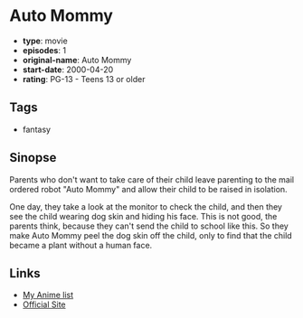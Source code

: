 # Auto Mommy

-   **type**: movie
-   **episodes**: 1
-   **original-name**: Auto Mommy
-   **start-date**: 2000-04-20
-   **rating**: PG-13 - Teens 13 or older

## Tags

-   fantasy

## Sinopse

Parents who don't want to take care of their child leave parenting to the mail ordered robot "Auto Mommy" and allow their child to be raised in isolation.

One day, they take a look at the monitor to check the child, and then they see the child wearing dog skin and hiding his face. This is not good, the parents think, because they can't send the child to school like this. So they make Auto Mommy peel the dog skin off the child, only to find that the child became a plant without a human face.

## Links

-   [My Anime list](https://myanimelist.net/anime/7715/Auto_Mommy)
-   [Official Site](http://park11.wakwak.com/~sovat/e_j_common/sovat_works/auto_mommy/e_works_auto_mommy.html)
